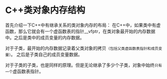 # C++类对象内存结构


 首先介绍一下C++中有继承关系的类对象内存的布局： 
在C++中，如果类中有虚函数，那么它就会有一个虚函数表的指针__vfptr，在类对象最开始的内存数据中。之后是类中的成员变量的内存数据。 

对于子类，最开始的内存数据记录着父类对象的拷贝`（包括父类虚函数表指针和成员变量）`。 之后是子类自己的成员变量数据。 

对于子类的子类，也是同样的原理。但是无论继承了多少个子类，对象中始终`只有一个`虚函数表指针。 

